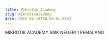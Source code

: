 ```yaml
---
title: Mikrotik Academy
slug: mikrotikacademy
date: 2022-01-10T08:04:01.613Z
---
```

MIKROTIK ACADEMY SMK NEGERI 1 PEMALANG